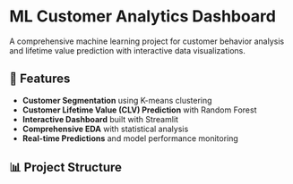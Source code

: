 # ML Customer Analytics Dashboard

A comprehensive machine learning project for customer behavior analysis and lifetime value prediction with interactive data visualizations.

## 🚀 Features

- **Customer Segmentation** using K-means clustering
- **Customer Lifetime Value (CLV) Prediction** with Random Forest
- **Interactive Dashboard** built with Streamlit
- **Comprehensive EDA** with statistical analysis
- **Real-time Predictions** and model performance monitoring

## 📊 Project Structure

